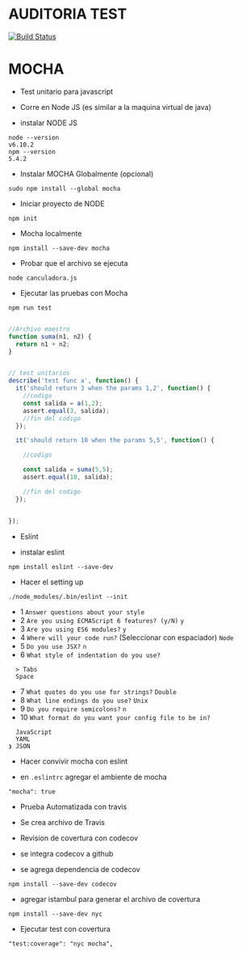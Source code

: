 # AUDITORIA TEST
[![Build Status](https://travis-ci.org/claudioDcv/AuditoriaTrabajo.svg?branch=master)](https://travis-ci.org/claudioDcv/AuditoriaTrabajo)

# MOCHA
- Test unitario para javascript
- Corre en Node JS (es similar a la maquina virtual de java)



- instalar NODE JS
```
node --version
v6.10.2
npm --version
5.4.2
```
- Instalar MOCHA Globalmente (opcional)
```
sudo npm install --global mocha
```
- Iniciar proyecto de NODE
```
npm init
```

- Mocha localmente
```
npm install --save-dev mocha
```


- Probar que el archivo se ejecuta
```
node canculadora.js
```

- Ejecutar las pruebas con Mocha
```
npm run test
```


```javascript

//Archivo maestro
function suma(n1, n2) {
  return n1 + n2;
}


// test unitarios
describe('test func a', function() {
  it('should return 3 when the params 1,2', function() {
    //codigo
    const salida = a(1,2);
    assert.equal(3, salida);
    //fin del codigo
  });

  it('should return 10 when the params 5,5', function() {

    //codigo

    const salida = suma(5,5);
    assert.equal(10, salida);

    //fin del codigo
  });


});
```



- Eslint

- instalar eslint
```
npm install eslint --save-dev
```
- Hacer el setting up
```
./node_modules/.bin/eslint --init
```

- 1 `Answer questions about your style`
- 2 `Are you using ECMAScript 6 features? (y/N)`
`y`
- 3 `Are you using ES6 modules?`
`y`
- 4 `Where will your code run?` (Seleccionar con espaciador)
`Node`
- 5 `Do you use JSX?`
`n`
- 6 `What style of indentation do you use?`
```
  > Tabs
  Space
```
- 7 `What quotes do you use for strings?`
`Double`
- 8 `What line endings do you use?`
`Unix`
- 9 `Do you require semicolons?`
`n`
- 10 `What format do you want your config file to be in?`
```
  JavaScript
  YAML
❯ JSON
```



- Hacer convivir mocha con eslint

- en `.eslintrc` agregar el ambiente de mocha
```
"mocha": true
```

- Prueba Automatizada con travis

- Se crea archivo de Travis


- Revision de covertura con codecov
- se integra codecov a github
- se agrega dependencia de codecov
```
npm install --save-dev codecov
```
- agregar istambul para generar el archivo de covertura
```
npm install --save-dev nyc
```
- Ejecutar test con covertura
```
"test:coverage": "nyc mocha",
```
